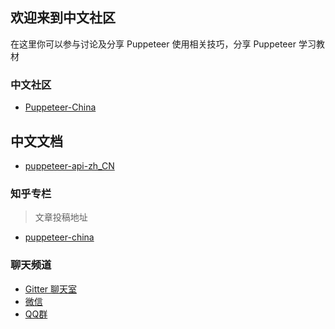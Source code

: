 ## 欢迎来到中文社区

在这里你可以参与讨论及分享 Puppeteer 使用相关技巧，分享 Puppeteer 学习教材

### 中文社区

- [Puppeteer-China](https://github.com/orgs/puppeteer-china/teams/forum)

## 中文文档

- [puppeteer-api-zh_CN](https://zhaoqize.github.io/puppeteer-api-zh_CN/#/)

### 知乎专栏

> 文章投稿地址

- [puppeteer-china](https://zhuanlan.zhihu.com/puppeteer-china)

### 聊天频道

- [Gitter 聊天室](https://gitter.im/puppeteer-China/Lobby)
- [微信](https://github.com/zhaoqize/puppeteer-api-zh_CN/blob/master/img/q.png)
- [QQ群](https://github.com/zhaoqize/puppeteer-api-zh_CN/blob/master/img/qq.jpeg)
